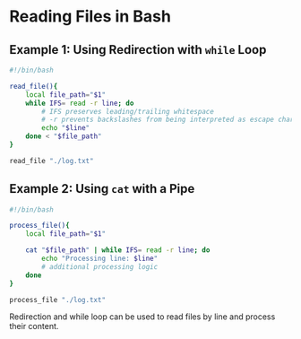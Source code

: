 # Reading Files in Bash

## Example 1: Using Redirection with `while` Loop

```bash
#!/bin/bash

read_file(){
    local file_path="$1"
    while IFS= read -r line; do
        # IFS preserves leading/trailing whitespace
        # -r prevents backslashes from being interpreted as escape characters
        echo "$line"
    done < "$file_path"
}

read_file "./log.txt"
```

## Example 2: Using `cat` with a Pipe

```bash
#!/bin/bash

process_file(){
    local file_path="$1"

    cat "$file_path" | while IFS= read -r line; do
        echo "Processing line: $line"
        # additional processing logic
    done
}

process_file "./log.txt"
```

Redirection and while loop can be used to read files by line and process their content.
